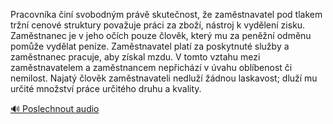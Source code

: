 
Pracovníka činí svobodným právě skutečnost, že zaměstnavatel pod tlakem tržní cenové struktury považuje práci za zboží, nástroj k vydělení zisku. Zaměstnanec je v jeho očích pouze člověk, který mu za peněžní odměnu pomůže vydělat peníze. Zaměstnavatel platí za poskytnuté služby a zaměstnanec pracuje, aby získal mzdu. V tomto vztahu mezi zaměstnavatelem a zaměstnancem nepřichází v úvahu oblíbenost či nemilost. Najatý člověk zaměstnavateli nedluží žádnou laskavost; dluží mu určité množství práce určitého druhu a kvality.

[🔊 Poslechnout audio](/data/7-paragraphs/audio/chapter_115/para_007-Pracovnka-in-svobodnm-prv-skutenost-e-zam.mp3)
